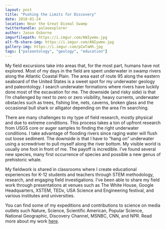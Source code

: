 ```yaml
---
layout: post
title: "Pushing the Limits for Discovery"
date: 2018-01-24
location: Near the Great Dismal Swamp
twitterhandle: paleoexplorer
author: Jason Osborne
imgurfilepath: https://i.imgur.com/ANIywmo.jpg
alt-fb-share-img: https://i.imgur.com/ANIywmo.jpg
gallery-img: https://i.imgur.com/pCwTaHh.jpg
tags: ["paleontology", "geology", "education"]
---
```


	
My field excursions take into areas that, for the most part, humans have not explored. Most of my days in the field are spent underwater in swamp rivers along the Atlantic Coastal Plain. The area east of route 95 along the eastern seaboard of the United States is a sweet spot for my underwater geology and paleontology. I search underwater formations where rivers have luckily done most of the excavation for me. The downside (and risky side) is that I’m challenged by next to zero or zero visibility, heavy currents, underwater obstacles such as trees, fishing line, nets, caverns, broken glass and the occasional bull shark or alligator depending on the area I’m searching.

There are many challenges to my type of field research, mostly physical and due to extreme conditions. This process takes a ton of upfront research from USGS core or auger samples to finding the right underwater conditions. I take advantage of flooding rivers since raging water will flush out loose sediment. The downside is that I have to “hang on” underwater using a screwdriver to pull myself along the river bottom. My visible world is usually one foot in front of me. The payoff is incredible. I’ve found several new species, many first occurrence of species and possible a new genus of prehistoric whale.

My fieldwork is shared in classrooms where I create educational experiences for K-12 students and teachers through STEM methodology, research, and engaging field investigations. I’ve been able to share my field work through presentations at venues such as The White House, Google Headquarters, XSTEM, TEDx, USA Science and Engineering festival, and various institutes and universities. 

You can find some of my expeditions and contributions to science on media outlets such Nature, Science, Scientific American, Popular Science, National Geographic, Discovery Channel, MSNBC, CNN, and NPR. Read more about my work [here](https://www.linkedin.com/in/jason-e-osborne-1771398/).
